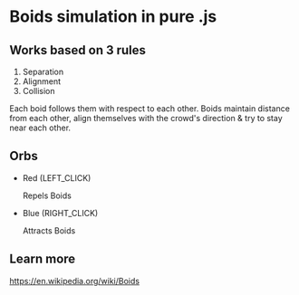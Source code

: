 # Boids simulation in pure .js

## Works based on 3 rules
1. Separation
2. Alignment
3. Collision

Each boid follows them with respect to each other. Boids maintain distance from each other, align themselves with the crowd's direction & try to stay near each other.

## Orbs
* Red (LEFT_CLICK)
  
  Repels Boids

* Blue (RIGHT_CLICK)
  
  Attracts Boids

## Learn more
https://en.wikipedia.org/wiki/Boids
